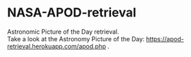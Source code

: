 # NASA-APOD-retrieval
Astronomic Picture of the Day retrieval.  
Take a look at the Astronomy Picture of the Day: https://apod-retrieval.herokuapp.com/apod.php .
